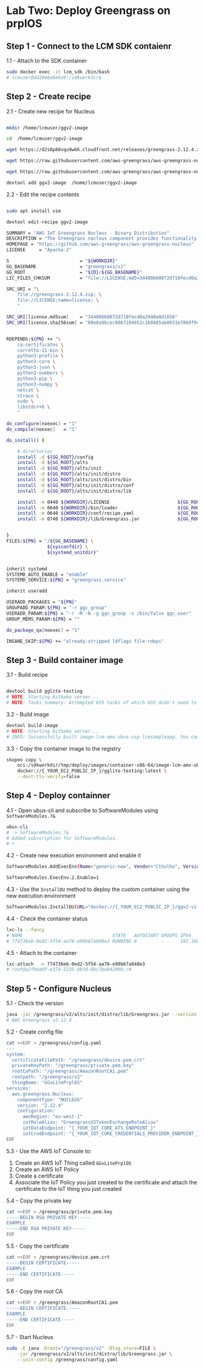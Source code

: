 # Lab Two: Deploy Greengrass on prplOS

## Step 1 - Connect to the LCM SDK contaienr


1.1 - Attach to the SDK container

```bash
sudo docker exec -it lcm_sdk /bin/bash
# lcmuser@dd2946e6e6a9:/sdkworkdir$
```

## Step 2 - Create recipe

2.1 - Create new recipe for Nucleus

```bash

mkdir /home/lcmuser/ggv2-image 

cd  /home/lcmuser/ggv2-image

wget https://d2s8p88vqu9w66.cloudfront.net/releases/greengrass-2.12.4.zip -O /sdkworkdir/downloads/greengrass-2.12.4.zip

wget https://raw.githubusercontent.com/aws-greengrass/aws-greengrass-nucleus/main/LICENSE -O /sdkworkdir/downloads/LICENSE

wget https://raw.githubusercontent.com/aws-greengrass/aws-greengrass-nucleus/main/LICENSE -O /home/lcmuser/ggv2-image/LICENSE

devtool add ggv2-image  /home/lcmuser/ggv2-image

```

2.2 - Edit the recipe contents 

```bash

sudo apt install vim

devtool edit-recipe ggv2-image

```

```bash
SUMMARY = "AWS IoT Greengrass Nucleus - Binary Distribution"
DESCRIPTION = "The Greengrass nucleus component provides functionality for device side orchestration of deployments and lifecycle management for execution of Greengrass components and applications."
HOMEPAGE = "https://github.com/aws-greengrass/aws-greengrass-nucleus"
LICENSE     = "Apache-2"

S                          = "${WORKDIR}"
GG_BASENAME                = "greengrass/v2"
GG_ROOT                    = "${D}/${GG_BASENAME}"
LIC_FILES_CHKSUM           = "file://LICENSE;md5=34400b68072d710fecd0a2940a0d1658"

SRC_URI = "\
    file://greengrass-2.12.4.zip; \
    file://LICENSE;name=license; \
    "

SRC_URI[license.md5sum]    = "34400b68072d710fecd0a2940a0d1658"
SRC_URI[license.sha256sum] = "09e8a9bcec8067104652c168685ab0931e7868f9c8284b66f5ae6edae5f1130b"


RDEPENDS:${PN} += "\
    ca-certificates \
    corretto-11-bin \
    python3-profile \
    python3-core \
    python3-json \
    python3-numbers \
    python3-pip \
    python3-numpy \
    netcat \
    strace \
    sudo \
    libstdc++6 \
    "

do_configure[noexec] = "1"
do_compile[noexec]   = "1"

do_install() {

    # directories
    install -d ${GG_ROOT}/config
    install -d ${GG_ROOT}/alts
    install -d ${GG_ROOT}/alts/init
    install -d ${GG_ROOT}/alts/init/distro
    install -d ${GG_ROOT}/alts/init/distro/bin
    install -d ${GG_ROOT}/alts/init/distro/conf
    install -d ${GG_ROOT}/alts/init/distro/lib

    install -m 0440 ${WORKDIR}/LICENSE                         ${GG_ROOT}
    install -m 0640 ${WORKDIR}/bin/loader                      ${GG_ROOT}/alts/init/distro/bin/loader
    install -m 0640 ${WORKDIR}/conf/recipe.yaml                ${GG_ROOT}/alts/init/distro/conf/recipe.yaml
    install -m 0740 ${WORKDIR}/lib/Greengrass.jar              ${GG_ROOT}/alts/init/distro/lib/Greengrass.jar


}
FILES:${PN} = "/${GG_BASENAME} \
               ${sysconfdir} \
               ${systemd_unitdir}"


inherit systemd
SYSTEMD_AUTO_ENABLE = "enable"
SYSTEMD_SERVICE:${PN} = "greengrass.service"

inherit useradd

USERADD_PACKAGES = "${PN}"
GROUPADD_PARAM:${PN} = "-r ggc_group"
USERADD_PARAM:${PN} = "-r -M -N -g ggc_group -s /bin/false ggc_user"
GROUP_MEMS_PARAM:${PN} = ""

do_package_qa[noexec] = "1"

INSANE_SKIP:${PN} += "already-stripped ldflags file-rdeps"
```

## Step 3 - Build container image

3.1 - Build recipe 

```bash

devtool build gglite-testing
# NOTE: Starting bitbake server...
# NOTE: Tasks Summary: Attempted 655 tasks of which 655 didn't need to be rerun and all succeeded.
```

3.2 - Build image 
```bash
devtool build-image
# NOTE: Starting bitbake server...
# INFO: Successfully built image-lcm-amx-ubus-usp-lcmsampleapp. You can find output files in /sdkworkdir/tmp/deploy/images/container-x86-64

```

3.3 - Copy the container image to the registry

```bash
skopeo copy \
    oci:/sdkworkdir/tmp/deploy/images/container-x86-64/image-lcm-amx-ubus-usp-lcmsampleapp-container-x86-64.rootfs-oci \
    docker://{_YOUR_EC2_PUBLIC_IP_}/gglite-testing:latest \
    --dest-tls-verify=false
```

## Step 4 - Deploy containner

4.1 - Open ubus-cli and subscribe to SoftwareModules using `SoftwareModules.?&`

```bash
ubus-cli
#  > SoftwareModules.?&
# Added subscription for SoftwareModules.
# >
```

4.2 - Create new execution environment and enable it

```bash
SoftwareModules.AddExecEnv(Name="generic-new", Vendor="Cthulhu", Version="3.5.2", ParentExecEnv="", InitialRunLevel=-1, AllocatedMemory=-1, AllocatedDiskSpace=1000000, AllocatedCPUPercent=100,  MaxBandwidthUpstream=-1, MaxBandwidthDownstream=-1) 

SoftwareModules.ExecEnv.2.Enable=1


```

4.3 - Use the `InstallDU` method to deploy the custom container using the new execution environment

```bash
SoftwareModules.InstallDU(URL="docker://{_YOUR_EC2_PUBLIC_IP_}/ggv2-v1:latest", UUID="bd50974c-0fcf-48f0-82e3-2210d4a7ef70", ExecutionEnvRef="generic-new", NetworkConfig = { "AccessInterfaces" = [{"Reference" = "Wan"}] })
```

4.4 - Check the container status

```bash
lxc-ls --fancy
# NAME                                 STATE   AUTOSTART GROUPS IPV4          IPV6 UNPRIVILEGED
# 774736eb-0ed2-5f54-aa76-e99b67a048e3 RUNNING 0         -      192.168.5.100 -    false

```

4.5 - Attach to the container

```bash
lxc-attach  -n 774736eb-0ed2-5f54-aa76-e99b67a048e3
# root@a2fbbddf-e374-5235-bbfd-8bc7beb429bb:/#

```

## Step 5 - Configure Nucleus


5.1  - Check the version

```bash
java -jar /greengrass/v2/alts/init/distro/lib/Greengrass.jar --version
# AWS Greengrass v2.12.4


``` 

5.2 - Create config file 

```bash
cat <<EOF > /greengrass/config.yaml
---
system:
  certificateFilePath: "/greengrass/device.pem.crt"
  privateKeyPath: "/greengrass/private.pem.key"
  rootCaPath: "/greengrass/AmazonRootCA1.pem"
  rootpath: "/greengrass/v2"
  thingName: "GGvLitePrplOS"
services:
  aws.greengrass.Nucleus:
    componentType: "NUCLEUS"
    version: "2.12.4"
    configuration:
      awsRegion: "eu-west-1"
      iotRoleAlias: "GreengrassV2TokenExchangeRoleAlias"
      iotDataEndpoint: "{_YOUR_IOT_CORE_ATS_ENDPOINT_}"
      iotCredEndpoint: "{_YOUR_IOT_CORE_CREDENTIALS_PROVIDER_ENDPOINT_}"
EOF

```
5.3 - Use the AWS IoT Console to:

1. Create an AWS IoT Thing called `GGvLitePrplOS`
2. Create an AWS IoT Policy
3. Create a certificate
4. Associate the IoT Policy you just created to the certificate and attach the certificate to the IoT thing you just created


5.4 - Copy the private key 

```bash
cat <<EOF > /greengrass/private.pem.key
-----BEGIN RSA PRIVATE KEY-----
EXAMPLE
-----END RSA PRIVATE KEY-----
EOF
```

5.5 - Copy the certificate 

```bash
cat <<EOF > /greengrass/device.pem.crt
-----BEGIN CERTIFICATE-----
EXAMPLE
-----END CERTIFICATE-----
EOF
```

5.6 - Copy the root CA

```bash
cat <<EOF > /greengrass/AmazonRootCA1.pem
-----BEGIN CERTIFICATE-----
EXAMPLE
-----END CERTIFICATE-----
EOF
```

5.7 - Start Nucleus

```bash
sudo -E java -Droot="/greengrass/v2" -Dlog.store=FILE \
	-jar /greengrass/v2/alts/init/distro/lib/Greengrass.jar \
	--init-config /greengrass/config.yaml 
```